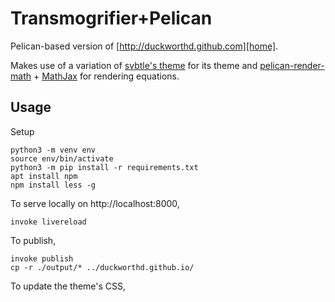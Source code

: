 # Transmogrifier+Pelican

Pelican-based version of [http://duckworthd.github.com][home].

Makes use of a variation of [svbtle's theme][svbtle] for its theme and
[pelican-render-math][rm] + [MathJax][mj] for rendering equations.

## Usage

Setup

```shell
python3 -m venv env
source env/bin/activate
python3 -m pip install -r requirements.txt
apt install npm
npm install less -g
```

To serve locally on http://localhost:8000,

```shell
invoke livereload
```

To publish,

```shell
invoke publish
cp -r ./output/* ../duckworthd.github.io/
```

To update the theme's CSS,

[home]: https://github.com/mayoff/python-markdown-mathjax
[svbtle]: https://github.com/wting/pelican-svbtle
[rm]: https://github.com/pelican-plugins/render-math
[mj]: http://www.mathjax.org/
[hhh]: https://www.facebook.com/happyhollydayphotography
